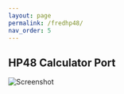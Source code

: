 ```yaml
---
layout: page
permalink: /fredhp48/
nav_order: 5
---
```



HP48 Calculator Port
--------------------

![Screenshot](/assets/images/HP48_Captura_01.jpg)